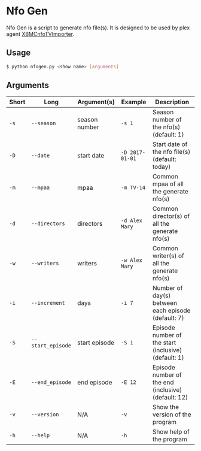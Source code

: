 # Nfo Gen
Nfo Gen is a script to generate nfo file(s). It is designed to be used by plex agent [XBMCnfoTVImporter](https://github.com/gboudreau/XBMCnfoTVImporter.bundle).

## Usage
```bash
$ python nfogen.py <show name> [arguments]
```

## Arguments
| Short | Long             | Argument(s)   | Example        | Description                                          |
|-------|------------------|---------------|----------------|------------------------------------------------------|
|`-s`   |`--season`        | season number |`-s 1`          | Season number of the nfo(s) (default: 1)             |
|`-D`   |`--date`          | start date    |`-D 2017-01-01` | Start date of the nfo file(s) (default: today)       |
|`-m`   |`--mpaa`          | mpaa          |`-m TV-14`      | Common mpaa of all the generate nfo(s)               |
|`-d`   |`--directors`     | directors     |`-d Alex Mary`  | Common director(s) of all the generate nfo(s)        |
|`-w`   |`--writers`       | writers       |`-w Alex Mary`  | Common writer(s) of all the generate nfo(s)          |
|`-i`   |`--increment`     | days          |`-i 7`          | Number of day(s) between each episode (default: 7)   |
|`-S`   |`--start_episode` | start episode |`-S 1`          | Episode number of the start (inclusive) (default: 1) |
|`-E`   |`--end_episode`   | end episode   |`-E 12`         | Episode number of the end (inclusive) (default: 12)  |
|`-v`   |`--version`       | N/A           |`-v`            | Show the version of the program                      |
|`-h`   |`--help`          | N/A           |`-h`            | Show help of the program                             |
